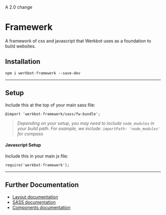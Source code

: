 A 2.0 change
# Framewerk
A framework of css and javascript that Werkbot uses as a foundation to build websites.

## Installation
`npm i werkbot-framewerk --save-dev`

---

## Setup
Include this at the top of your main sass file:

`@import 'werkbot-framewerk/sass/fw-bundle';`

> *Depending on your setup, you may need to include `node_modules` in your build path. For example, we include: `importPath: 'node_modules'` for compass*

#### Javascript Setup
Include this in your main js file:

`require('werkbot-framewerk');`

---

## Further Documentation
* [Layout documentation](docs/en/layout.md)
* [SASS documentation](docs/en/sass-setup.md)
* [Components documentation](docs/en/components.md)

